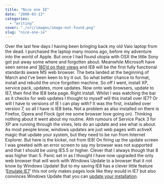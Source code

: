 ```yaml
---
title: "Nice one IE"
date: "2008-03-13"
categories: 
  - "writing"
cover: "./src/images/image-not-found.png"
slug: "nice-one-ie"
---
```


Over the last few days I having been bringing back my old Vaio laptop from the dead. I purchased the laptop many moons ago, before my adventure into the world of Apple. But once I had found utopia with OSX the little Sony got put away some where and forgotten about. Meanwhile Microsoft have seen sense and [180’d on their views](http://www.theregister.co.uk/2008/03/04/ie8_web_standards/) and IE8 will be the first fully functional standards aware MS web browser. The beta landed at the beginning of March and I’ve been keen to try it out. So what better chance to format, install and rebuild the once forgotten machine. So off I went, install XP, service pack, updates, more updates. Now onto web browsers, update to IE7, then find the IE8 beta page. Right install. Whilst I was watching the bar as it checks for web updates I thought to myself will this install over IE7? Or will I have to versions of IE I can play with? It was the first, installed over version 7, so all I have is IE8 beta. Not a problem as also installed on there is Firefox, Opera and Flock (got me some browser love going on). Thinking nothing about it went about my routine. Ahh rumours of Service Pack 3 for XP are running through the vines, lets do an update and see what is about. As most people know, windows updates are just web pages with activeX magic that update your system, but they need to be run from Internet Explorer. But here is the kicker, not from IE8! On firing up the update screen I was greeted with an error screen to say my browser was not supported and that I should be using IE5.5 or higher. Clever that I always though that 8 was higher than 5. Panic set in as I thought I have now upgraded the only web browser that will work with Windows Update to a browser that it not know by Windows Update! But to my saving IE8 has a clever little feature ’[Emulate IE7](http://www.flickr.com/photos/markomihelcic/2313205260/)’ this not only makes pages look like they would in IE7 but also convinces Windows Update that you can [update your installation](http://blogs.msdn.com/ie/archive/2008/03/09/using-the-emulate-ie7-button.aspx).
